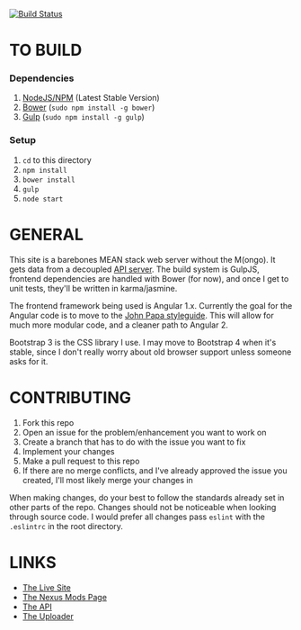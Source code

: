 [![Build Status](https://travis-ci.org/ansballard/SkyrimModWatcher.svg?branch=master)](https://travis-ci.org/ansballard/SkyrimModWatcher)

TO BUILD
==

### Dependencies

1. [NodeJS/NPM](https://nodejs.org) (Latest Stable Version)
2. [Bower](http://bower.io) (`sudo npm install -g bower`)
3. [Gulp](http://gulpjs.com) (`sudo npm install -g gulp`)

### Setup

1. `cd` to this directory
2. `npm install`
3. `bower install`
4. `gulp`
5. `node start`

GENERAL
==

This site is a barebones MEAN stack web server without the M(ongo). It gets data from a decoupled [API server](http://github.com/ansballard/modwatchapi). The build system is GulpJS, frontend dependencies are handled with Bower (for now), and once I get to unit tests, they'll be written in karma/jasmine.

The frontend framework being used is Angular 1.x. Currently the goal for the Angular code is to move to the [John Papa styleguide](https://github.com/johnpapa/angular-styleguide). This will allow for much more modular code, and a cleaner path to Angular 2.

Bootstrap 3 is the CSS library I use. I may move to Bootstrap 4 when it's stable, since I don't really worry about old browser support unless someone asks for it.

CONTRIBUTING
==

1. Fork this repo
2. Open an issue for the problem/enhancement you want to work on
3. Create a branch that has to do with the issue you want to fix
4. Implement your changes
5. Make a pull request to this repo
6. If there are no merge conflicts, and I've already approved the issue you created, I'll most likely merge your changes in

When making changes, do your best to follow the standards already set in other parts of the repo. Changes should not be noticeable when looking through source code. I would prefer all changes pass `eslint` with the `.eslintrc` in the root directory.

LINKS
==

- [The Live Site](http://www.modwat.ch)
- [The Nexus Mods Page](http://nexusmods.com/skyrim/mods/56640)
- [The API](http://github.com/ansballard/modwatchapi)
- [The Uploader](http://github.com/ansballard/modwatchuploader)
